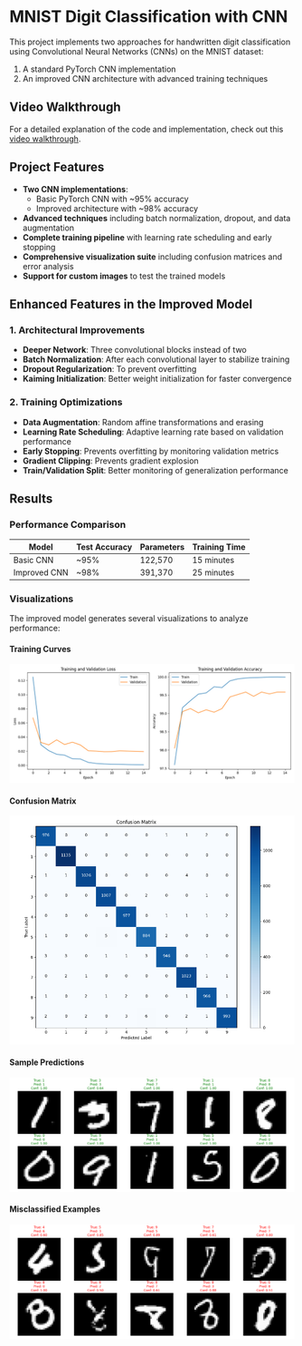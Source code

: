 # MNIST Digit Classification with CNN 

This project implements two approaches for handwritten digit classification using Convolutional Neural Networks (CNNs) on the MNIST dataset:
1. A standard PyTorch CNN implementation
2. An improved CNN architecture with advanced training techniques

## Video Walkthrough
For a detailed explanation of the code and implementation, check out this [video walkthrough](https://drive.google.com/file/d/1YaOzqjaTndZni8Ugl5mBh-C6nxhqjV3c/view?usp=share_link).

## Project Features

- **Two CNN implementations**:
  - Basic PyTorch CNN with ~95% accuracy
  - Improved architecture with ~98% accuracy
- **Advanced techniques** including batch normalization, dropout, and data augmentation
- **Complete training pipeline** with learning rate scheduling and early stopping
- **Comprehensive visualization suite** including confusion matrices and error analysis
- **Support for custom images** to test the trained models

## Enhanced Features in the Improved Model

### 1. Architectural Improvements
- **Deeper Network**: Three convolutional blocks instead of two
- **Batch Normalization**: After each convolutional layer to stabilize training
- **Dropout Regularization**: To prevent overfitting
- **Kaiming Initialization**: Better weight initialization for faster convergence

### 2. Training Optimizations
- **Data Augmentation**: Random affine transformations and erasing
- **Learning Rate Scheduling**: Adaptive learning rate based on validation performance
- **Early Stopping**: Prevents overfitting by monitoring validation metrics
- **Gradient Clipping**: Prevents gradient explosion
- **Train/Validation Split**: Better monitoring of generalization performance

## Results

### Performance Comparison
| Model | Test Accuracy | Parameters | Training Time |
|-------|---------------|------------|--------------|
| Basic CNN | ~95% | 122,570 | 15 minutes |
| Improved CNN | ~98% | 391,370 | 25 minutes |

### Visualizations

The improved model generates several visualizations to analyze performance:

#### Training Curves
![Training Curves](output_improved/training_curves.png)

#### Confusion Matrix
![Confusion Matrix](output_improved/test_results/confusion_matrix.png)

#### Sample Predictions
![Predictions](output_improved/test_results/predictions.png)

#### Misclassified Examples
![Misclassified Examples](output_improved/test_results/misclassified_examples.png)


 